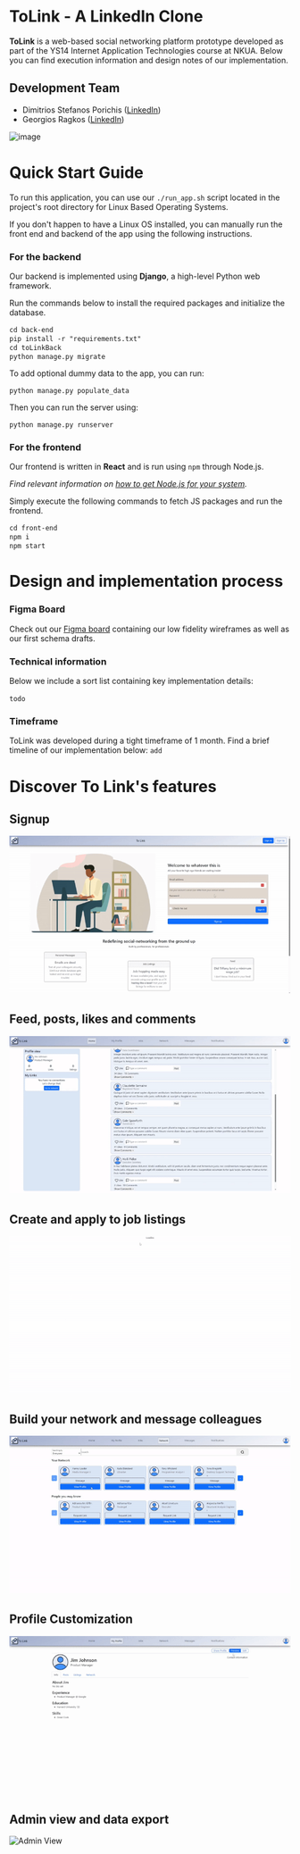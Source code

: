 # ToLink - A LinkedIn Clone
**ToLink** is a web-based social networking platform prototype developed as part of the YS14 Internet Application Technologies course at NKUA. Below you can find execution information and design notes of our implementation.
## Development Team
- Dimitrios Stefanos Porichis ([LinkedIn](https://www.linkedin.com/in/dimitrios-stefanos-porichis/))
- Georgios Ragkos ([LinkedIn](https://www.linkedin.com/in/giorgos-ragkos-631194225/))

![image](https://github.com/user-attachments/assets/61fc45f9-beaa-44d8-bb55-b43cc03ecc9b)



# Quick Start Guide

To run this application, you can use our `./run_app.sh` script located in the project's root directory for Linux Based Operating Systems.

If you don't happen to have a Linux OS installed, you can manually run the front end and backend of the app using the following instructions.

### For the backend

Our backend is implemented using **Django**, a high-level Python web framework. 

Run the commands below to install the required packages and initialize the database.

```
cd back-end
pip install -r "requirements.txt"
cd toLinkBack
python manage.py migrate
```
To add optional dummy data to the app, you can run:

```
python manage.py populate_data
```

Then you can run the server using:

```
python manage.py runserver
```

### For the frontend

Our frontend is written in **React** and is run using `npm` through Node.js. 

*Find relevant information on [how to get Node.js for your system](https://nodejs.org/en).*

Simply execute the following commands to fetch JS packages and run the frontend.

```
cd front-end
npm i
npm start
```

# Design and implementation process

### Figma Board
Check out our [Figma board](https://www.figma.com/design/W1lw9QQmLjScI4c6Y5NAwr/Wireframes?node-id=0-1&t=LMydUBQjvVj4GcvL-1) containing our low fidelity 
wireframes as well as our first schema drafts.

### Technical information
Below we include a sort list containing key implementation details:

`todo`

### Timeframe
ToLink was developed during a tight timeframe of 1 month. Find a brief timeline of our implementation below:
`add`


# Discover To Link's features

## Signup

![Signup Footage](./readme-media/sign-up.gif)

## Feed, posts, likes and comments
![User experience Footage](./readme-media/interact.gif)

## Create and apply to job listings
![Job listing application and creation](./readme-media/job.gif)

## Build your network and message colleagues
![Network and messeging](./readme-media/network-messages.gif)

## Profile Customization
![Profile Customization Footage](./readme-media/profile-editing.gif)

## Admin view and data export
![Admin View](./readme-media/admin.gif)
